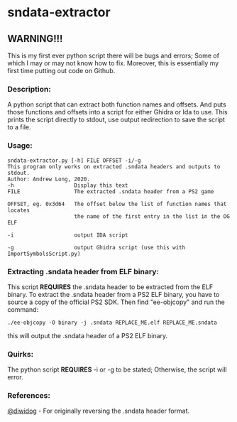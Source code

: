 # sndata-extractor

## **WARNING!!!**
This is my first ever python script there will be bugs and errors; Some of which I may or may not know how to fix.
Moreover, this is essentially my first time putting out code on Github.

### Description:
A python script that can extract both function names and offsets. And puts those functions and offsets into a script for either Ghidra or Ida to use. This prints the script directly to stdout, use output redirection to save the script to a file.

### Usage:
```
sndata-extractor.py [-h] FILE OFFSET -i/-g 
This program only works on extracted .sndata headers and outputs to stdout.
Author: Andrew Long, 2020.
-h                   Display this text
FILE                 The extracted .sndata header from a PS2 game

OFFSET, eg. 0x3d64   The offset below the list of function names that locates
                     the name of the first entry in the list in the OG ELF

-i                   output IDA script

-g                   output Ghidra script (use this with ImportSymbolsScript.py)
```
### Extracting .sndata header from ELF binary:
This script **REQUIRES** the .sndata header to be extracted from the ELF binary. To extract the .sndata header from a PS2 ELF binary, you have to source a copy of the official PS2 SDK. Then find "ee-objcopy" and run the command:
```
./ee-objcopy -O binary -j .sndata REPLACE_ME.elf REPLACE_ME.sndata
```
this will output the .sndata header of a PS2 ELF binary.

### Quirks:
The python script **REQUIRES** -i or -g to be stated; Otherwise, the script will error.

### References:
[@diwidog](https://twitter.com/diwidog/status/1188626209560596480) - For originally reversing the .sndata header format.
